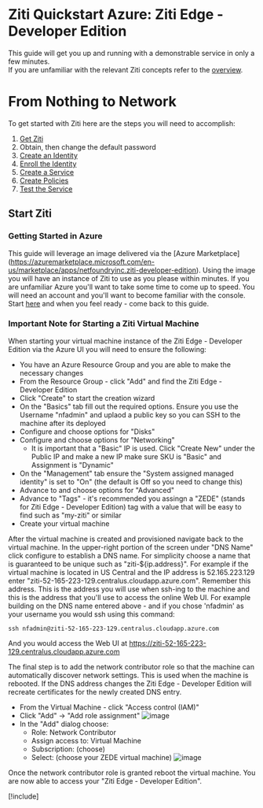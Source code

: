 # Ziti Quickstart Azure: Ziti Edge - Developer Edition

This guide will get you up and running with a demonstrable service in only a few minutes.  
If you are unfamiliar with the relevant Ziti concepts refer to the [overview](~/ziti/overview.md).

# From Nothing to Network 

To get started with Ziti here are the steps you will need to accomplish:

1. [Get Ziti](#start-ziti)
  1. Obtain, then change the default password
1. [Create an Identity](#create-an-identity)
  1. [Enroll the Identity](#enroll-the-new-identity)
1. [Create a Service](#create-a-service)
1. [Create Policies](#create-policies)
1. [Test the Service](#test-it)


## Start Ziti

### Getting Started in Azure

This guide will leverage an image delivered via the [Azure Marketplace]
(https://azuremarketplace.microsoft.com/en-us/marketplace/apps/netfoundryinc.ziti-developer-edition).
Using the image you will have an instance of Ziti to use as you please within minutes. If you are
unfamiliar Azure you'll want to take some time to come up to speed. You will need an account and
you'll want to become familiar with the console. Start [here](https://azure.microsoft.com/en-us/get-started/) and when
you feel ready - come back to this guide.

### Important Note for Starting a Ziti Virtual Machine

When starting your virtual machine instance of the Ziti Edge - Developer Edition via the Azure UI you will need to
ensure the following:

* You have an Azure Resource Group and you are able to make the necessary changes
* From the Resource Group - click "Add" and find the Ziti Edge - Developer Edition
* Click "Create" to start the creation wizard
* On the "Basics" tab fill out the required options. Ensure you use the Username "nfadmin" and uplaod a public key so you
  can SSH to the machine after its deployed
* Configure and choose options for "Disks"
* Configure and choose options for "Networking"
  * It is important that a "Basic" IP is used. Click "Create New" under the Public IP and make a new IP make sure SKU is
    "Basic" and  Assignment is "Dynamic"
* On the "Management" tab ensure the "System assigned managed identity" is set to "On" (the default is Off so you need
  to change this)
* Advance to and choose options for "Advanced"
* Advance to "Tags" - it's recommended you assingn a "ZEDE" (stands for Ziti Edge - Developer Edition) tag with a value
  that will be easy to find such as "my-ziti" or similar
* Create your virtual machine

After the virtual machine is created and provisioned navigate back to the virtual machine. In the upper-right portion of
the screen under "DNS Name" click configure to establish a DNS name. For simplicity choose a name that is guaranteed to
be unique such as "ziti-${ip.address}". For example if the virtual machine is located in US Central and the IP address
is 52.165.223.129 enter "ziti-52-165-223-129.centralus.cloudapp.azure.com". Remember this address. This is the address 
you will use when ssh-ing to the machine and this is the address that you'll use to access the online Web UI. For example
building on the DNS name entered above - and if you chose 'nfadmin' as your username you would ssh using this command:

    ssh nfadmin@ziti-52-165-223-129.centralus.cloudapp.azure.com

And you would access the Web UI at https://ziti-52-165-223-129.centralus.cloudapp.azure.com

The final step is to add the network contributor role so that the machine can automatically discover network settings.
This is used when the machine is rebooted. If the DNS address changes the Ziti Edge - Developer Edition will recreate
certificates for the newly created DNS entry.

* From the Virtual Machine - click "Access control (IAM)"
* Click "Add" -> "Add role assignment"
![image](~/images/azure-add-role.PNG)
* In the "Add" dialog choose:
  * Role: Network Contributor
  * Assign access to: Virtual Machine
  * Subscription: (choose)
  * Select: (choose your ZEDE virtual machine)
![image](~/images/azure-add-role-to-vm.png)

Once the network contributor role is granted reboot the virtual machine. You are now able to access your "Ziti Edge -
Developer Edition".

[!include[](./common-quickstart.md)]